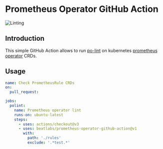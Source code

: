 # Prometheus Operator GitHub Action

![Linting](https://github.com/beatlabs/prometheus-operator-github-action/workflows/Linting/badge.svg)

## Introduction
This simple GitHub Action allows to run [po-lint](https://github.com/prometheus-operator/prometheus-operator/blob/main/Documentation/user-guides/linting.md) on kubernetes [prometheus operator](https://github.com/prometheus-operator/prometheus-operator) CRDs.

## Usage
```yaml
name: Check PrometheusRule CRDs
on:
  pull_request:

jobs:
  polint:
    name: Prometheus operator lint
    runs-on: ubuntu-latest
    steps:
      - uses: actions/checkout@v3
      - uses: beatlabs/prometheus-operator-github-action@v1
        with:
          path: './rules'
          exclude: '.*test.*'
```
